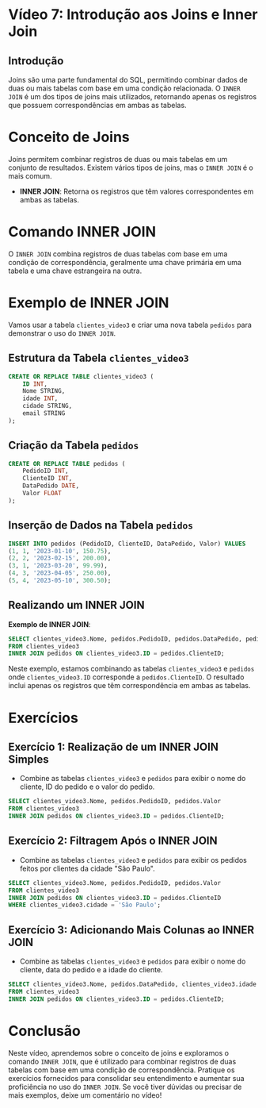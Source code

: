 # Vídeo 7: Introdução aos Joins e Inner Join

## Introdução

Joins são uma parte fundamental do SQL, permitindo combinar dados de duas ou mais tabelas com base em uma condição relacionada. O `INNER JOIN` é um dos tipos de joins mais utilizados, retornando apenas os registros que possuem correspondências em ambas as tabelas.

# Conceito de Joins

Joins permitem combinar registros de duas ou mais tabelas em um conjunto de resultados. Existem vários tipos de joins, mas o `INNER JOIN` é o mais comum. 

- **INNER JOIN**: Retorna os registros que têm valores correspondentes em ambas as tabelas.

# Comando INNER JOIN

O `INNER JOIN` combina registros de duas tabelas com base em uma condição de correspondência, geralmente uma chave primária em uma tabela e uma chave estrangeira na outra.

# Exemplo de INNER JOIN

Vamos usar a tabela `clientes_video3` e criar uma nova tabela `pedidos` para demonstrar o uso do `INNER JOIN`.

## Estrutura da Tabela `clientes_video3`

```sql
CREATE OR REPLACE TABLE clientes_video3 (
    ID INT,
    Nome STRING,
    idade INT,
    cidade STRING,
    email STRING
);
```

## Criação da Tabela `pedidos`

```sql
CREATE OR REPLACE TABLE pedidos (
    PedidoID INT,
    ClienteID INT,
    DataPedido DATE,
    Valor FLOAT
);
```

## Inserção de Dados na Tabela `pedidos`

```sql
INSERT INTO pedidos (PedidoID, ClienteID, DataPedido, Valor) VALUES
(1, 1, '2023-01-10', 150.75),
(2, 2, '2023-02-15', 200.00),
(3, 1, '2023-03-20', 99.99),
(4, 3, '2023-04-05', 250.00),
(5, 4, '2023-05-10', 300.50);
```

## Realizando um INNER JOIN

**Exemplo de INNER JOIN**:

```sql
SELECT clientes_video3.Nome, pedidos.PedidoID, pedidos.DataPedido, pedidos.Valor
FROM clientes_video3
INNER JOIN pedidos ON clientes_video3.ID = pedidos.ClienteID;
```

Neste exemplo, estamos combinando as tabelas `clientes_video3` e `pedidos` onde `clientes_video3.ID` corresponde a `pedidos.ClienteID`. O resultado inclui apenas os registros que têm correspondência em ambas as tabelas.

# Exercícios

## Exercício 1: Realização de um INNER JOIN Simples

- Combine as tabelas `clientes_video3` e `pedidos` para exibir o nome do cliente, ID do pedido e o valor do pedido.

```sql
SELECT clientes_video3.Nome, pedidos.PedidoID, pedidos.Valor
FROM clientes_video3
INNER JOIN pedidos ON clientes_video3.ID = pedidos.ClienteID;
```

## Exercício 2: Filtragem Após o INNER JOIN

- Combine as tabelas `clientes_video3` e `pedidos` para exibir os pedidos feitos por clientes da cidade "São Paulo".

```sql
SELECT clientes_video3.Nome, pedidos.PedidoID, pedidos.Valor
FROM clientes_video3
INNER JOIN pedidos ON clientes_video3.ID = pedidos.ClienteID
WHERE clientes_video3.cidade = 'São Paulo';
```

## Exercício 3: Adicionando Mais Colunas ao INNER JOIN

- Combine as tabelas `clientes_video3` e `pedidos` para exibir o nome do cliente, data do pedido e a idade do cliente.

```sql
SELECT clientes_video3.Nome, pedidos.DataPedido, clientes_video3.idade
FROM clientes_video3
INNER JOIN pedidos ON clientes_video3.ID = pedidos.ClienteID;
```

# Conclusão

Neste vídeo, aprendemos sobre o conceito de joins e exploramos o comando `INNER JOIN`, que é utilizado para combinar registros de duas tabelas com base em uma condição de correspondência. Pratique os exercícios fornecidos para consolidar seu entendimento e aumentar sua proficiência no uso do `INNER JOIN`. Se você tiver dúvidas ou precisar de mais exemplos, deixe um comentário no vídeo!
